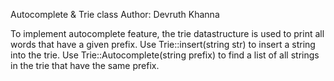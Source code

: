 
Autocomplete & Trie class 
Author: Devruth Khanna

To implement autocomplete feature, the trie datastructure is used to print all words that have a given prefix. 
Use Trie::insert(string str) to insert a string into the trie.
Use Trie::Autocomplete(string prefix) to find a list of all strings in the trie that have the same prefix.
